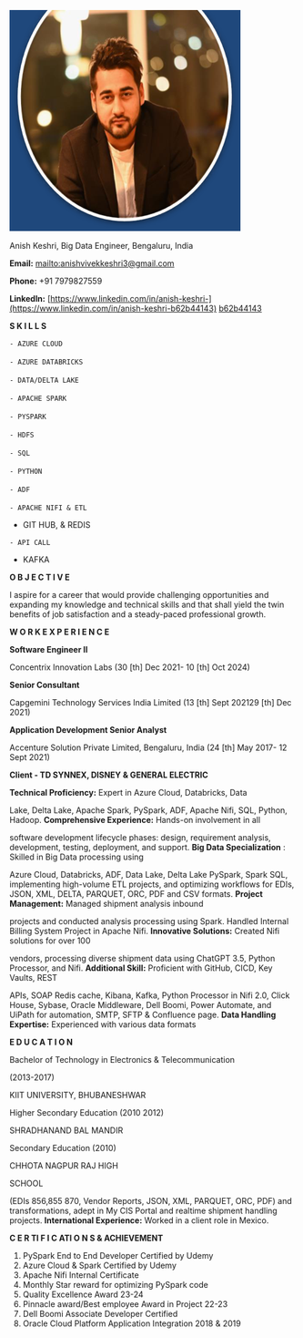 ![](tmp4c6imsj2.pdf-0-0.png)

Anish Keshri, Big Data Engineer,
Bengaluru, India


**Email:**
[mailto:anishvivekkeshri3@gmail.com](mailto:anishvivekkeshri2@gmail.com)


**Phone:** +91 7979827559


**LinkedIn:**
[https://www.linkedin.com/in/anish-keshri-](https://www.linkedin.com/in/anish-keshri-b62b44143)
[b62b44143](https://www.linkedin.com/in/anish-keshri-b62b44143)


**S K I L L S**


    - AZURE CLOUD

    - AZURE DATABRICKS

    - DATA/DELTA LAKE

    - APACHE SPARK

    - PYSPARK

    - HDFS

    - SQL

    - PYTHON

    - ADF

    - APACHE NIFI & ETL

   -  GIT HUB, & REDIS

    - API CALL

   -  KAFKA



**O B J E C T I V E**

I aspire for a career that would provide challenging
opportunities and expanding my knowledge and technical
skills and that shall yield the twin benefits of job
satisfaction and a steady-paced professional growth.


**W O R K  E X P E R I E N C E**


**Software Engineer II**


Concentrix Innovation Labs (30 [th] Dec 2021- 10 [th] Oct 2024)


**Senior Consultant**


Capgemini Technology Services India Limited (13 [th] Sept 202129 [th] Dec 2021)


**Application Development Senior Analyst**


Accenture Solution Private Limited, Bengaluru, India (24 [th] May
2017- 12 Sept 2021)


**Client - TD SYNNEX, DISNEY & GENERAL ELECTRIC**


**Technical Proficiency:** Expert in Azure Cloud, Databricks, Data

Lake, Delta Lake, Apache Spark, PySpark, ADF, Apache Nifi,
SQL, Python, Hadoop.
**Comprehensive Experience:** Hands-on involvement in all

software development lifecycle phases: design, requirement
analysis, development, testing, deployment, and support.
**Big Data Specialization** : Skilled in Big Data processing using

Azure Cloud, Databricks, ADF, Data Lake, Delta Lake PySpark,
Spark SQL, implementing high-volume ETL projects, and
optimizing workflows for EDIs, JSON, XML, DELTA, PARQUET,
ORC, PDF and CSV formats.
**Project Management:** Managed shipment analysis inbound

projects and conducted analysis processing using Spark.
Handled Internal Billing System Project in Apache Nifi.
**Innovative Solutions:** Created Nifi solutions for over 100

vendors, processing diverse shipment data using ChatGPT 3.5,
Python Processor, and Nifi.
**Additional Skill:** Proficient with GitHub, CICD, Key Vaults, REST

APIs, SOAP Redis cache, Kibana, Kafka, Python Processor in
Nifi 2.0, Click House, Sybase, Oracle Middleware, Dell Boomi,
Power Automate, and UiPath for automation, SMTP, SFTP &
Confluence page.
**Data Handling Expertise:** Experienced with various data formats



**E D U C A T I O N**


Bachelor of Technology in
Electronics & Telecommunication


(2013-2017)

KIIT UNIVERSITY,
BHUBANESHWAR

Higher Secondary Education (2010
2012)

SHRADHANAND BAL MANDIR


Secondary Education (2010)

CHHOTA NAGPUR RAJ HIGH


SCHOOL



(EDIs 856,855 870, Vendor Reports, JSON, XML, PARQUET,
ORC, PDF) and transformations, adept in My CIS Portal and realtime shipment handling projects.
**International Experience:** Worked in a client role in Mexico.


**C E R TI F I C ATI O N S & ACHIEVEMENT**


1. PySpark End to End Developer Certified by Udemy
2. Azure Cloud & Spark Certified by Udemy
3. Apache Nifi Internal Certificate
4. Monthly Star reward for optimizing PySpark code
5. Quality Excellence Award 23-24
6. Pinnacle award/Best employee Award in Project 22-23
7. Dell Boomi Associate Developer Certified
8. Oracle Cloud Platform Application Integration 2018 & 2019


